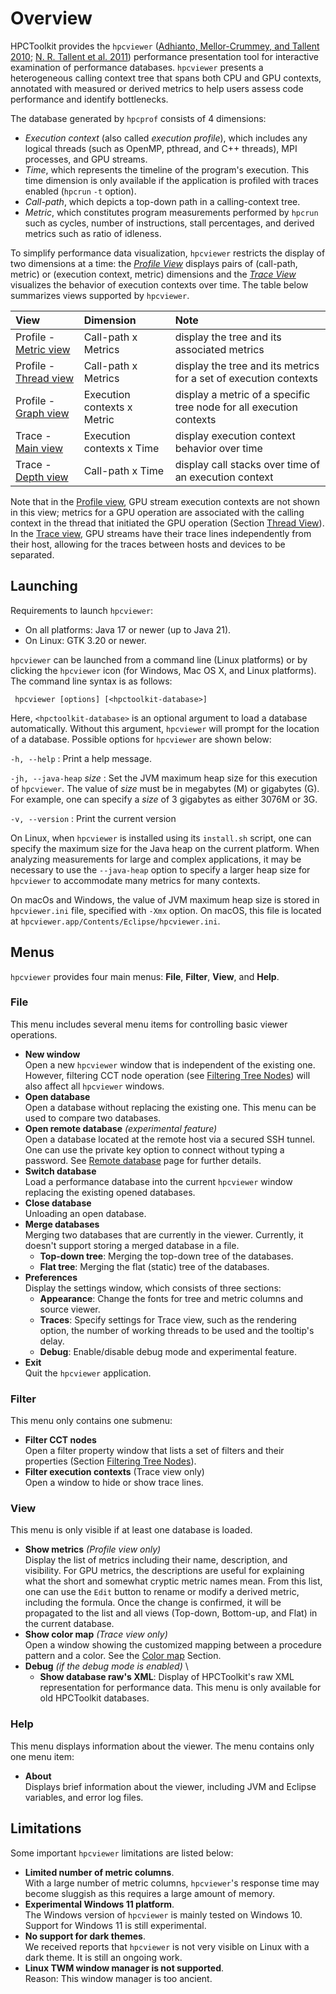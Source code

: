 <!--
SPDX-FileCopyrightText: 2002-2023 Rice University
SPDX-FileCopyrightText: 2024 Contributors to the HPCToolkit Project

SPDX-License-Identifier: CC-BY-4.0
-->
<a name="sec:overview" />

# Overview


HPCToolkit provides the `hpcviewer` ([Adhianto, Mellor-Crummey, and Tallent 2010](https://doi.org/10.1109/ICPPW.2010.35); [N. R. Tallent et al. 2011](http://doi.acm.org/10.1145/1995896.1995908)) performance presentation tool for interactive examination of performance databases.
`hpcviewer` presents a heterogeneous
calling context tree that spans both CPU and GPU contexts, annotated
with measured or derived metrics to help users assess code performance
and identify bottlenecks.

The database generated by `hpcprof` consists of 4 dimensions: 
- *Execution context* (also called *execution profile*), which includes any logical threads (such as OpenMP, pthread, and C++ threads), MPI processes, and GPU streams.
- *Time*, which represents the timeline of the program's execution. This time dimension is only available if the application is profiled with traces enabled (`hpcrun` `-t` option).
- *Call-path*, which depicts a top-down path in a calling-context tree.
- *Metric*, which constitutes program measurements performed by `hpcrun` such as cycles, number of instructions, stall percentages, and derived metrics such as ratio of idleness.

To simplify performance data visualization, `hpcviewer` restricts
the display of two dimensions at a time: the [*Profile View*](profile.html#sec:profile) displays
pairs of (call-path, metric) or (execution context,
metric) dimensions and the [*Trace View*](trace.html#sec:trace) visualizes the
behavior of execution contexts over time.
The table below summarizes views supported by `hpcviewer`.

| View                  | Dimension                    | Note                                                                |
| :-------------------- | :--------------------------- | :------------------------------------------------------------------ |
| Profile - [Metric view](profile.html#sec:pane-metric)            | Call-path x Metrics  | display the tree and its associated metrics                         |
| Profile - [Thread view](profile.html#sec:hpcviewer:thread-level) | Call-path x Metrics  | display the tree and its metrics for a set of execution contexts    |
| Profile - [Graph view](profile.html#sec:hpcviewer:plots)         | Execution contexts x Metric | display a metric of a specific tree node for all execution contexts |
| Trace - [Main view](trace.html#sec:mainview)                     | Execution contexts x Time   | display execution context behavior over time                        |
| Trace - [Depth view](trace.html#sec:depthview)    | Call-path x Time     | display call stacks over time of an execution context               |

Note that in the [Profile view](profile.html), GPU stream execution contexts are not shown in this view; metrics for a GPU operation are associated with the calling context in the thread that initiated the GPU operation (Section [Thread View](profile.html#sec:hpcviewer:thread-level)).
In the [Trace view](trace.html), GPU streams have their trace lines independently from their host, allowing for the traces between hosts and devices to be separated.

## Launching

Requirements to launch `hpcviewer`:

- On all platforms: Java 17 or newer (up to Java 21).
- On Linux: GTK 3.20 or newer.

`hpcviewer` can be launched from a command line (Linux platforms) or by clicking the `hpcviewer` icon (for Windows, Mac OS X, and Linux platforms).
The command line syntax is as follows:

```
 hpcviewer [options] [<hpctoolkit-database>]
```

Here, `<hpctoolkit-database>` is an optional argument to load a database automatically.
Without this argument, `hpcviewer` will prompt for the location of a database. Possible options for `hpcviewer` are shown below:

`-h, --help`
: Print a help message.

`-jh, --java-heap` *size*
: Set the JVM maximum heap size for this execution of `hpcviewer`. The value of *size* must be in megabytes (M) or gigabytes (G). For example, one can specify a *size* of 3 gigabytes as either 3076M or 3G.

`-v, --version`
: Print the current version

On Linux, when `hpcviewer` is installed using its `install.sh` script, one can specify the maximum size for the Java heap on the current platform. When analyzing measurements for large and complex applications, it may be necessary to use the `--java-heap` option to specify a larger heap size for `hpcviewer` to accommodate many metrics for many contexts.

On macOs and Windows, the value of JVM maximum heap size is stored in `hpcviewer.ini` file, specified with `-Xmx` option.
On macOS, this file is located at `hpcviewer.app/Contents/Eclipse/hpcviewer.ini`.


## Menus

`hpcviewer` provides four main menus: **File**, **Filter**, **View**, and **Help**.

### File

This menu includes several menu items for controlling basic viewer operations.

- **New window**\
  Open a new `hpcviewer` window that is independent of the existing one.
  However, filtering CCT node operation (see [Filtering Tree Nodes](profile.html#sec:filter)) will also affect all `hpcviewer` windows.
- **Open database**\
  Open a database without replacing the existing one. This menu can be used to compare two databases.
- **Open remote database** *(experimental feature)* \
  Open a database located at the remote host via a secured SSH tunnel. One can use the private key option to connect without typing a password.
  See [Remote database](remote.html) page for further details.
- **Switch database** \
  Load a performance database into the current `hpcviewer` window replacing the existing opened databases.
- **Close database** \
  Unloading an open database.
- **Merge databases** \
  Merging two databases that are currently in the viewer.
  Currently, it doesn't support storing a merged database in a file.
    - **Top-down tree**: Merging the top-down tree of the databases.
    - **Flat tree**: Merging the flat (static) tree of the databases.
- **Preferences** \
  Display the settings window, which consists of three sections:
    - **Appearance**: Change the fonts for tree and metric columns and source viewer.
    - **Traces**: Specify settings for Trace view, such as the rendering option, the number of working threads to be used and the tooltip's delay.
    - **Debug**: Enable/disable debug mode and experimental feature.
- **Exit** \
  Quit the `hpcviewer` application.

### Filter

This menu only contains one submenu:

- **Filter CCT nodes** \
  Open a filter property window that lists a set of filters and their properties (Section [Filtering Tree Nodes](profile.html#sec:filter)).
- **Filter execution contexts** (Trace view only) \
  Open a window to hide or show trace lines.

### View

This menu is only visible if at least one database is loaded.

- **Show metrics** *(Profile view only)* \
  Display the list of metrics including their name, description, and visibility. For GPU metrics, the descriptions are useful for explaining what the short and somewhat cryptic metric names mean.
  From this list, one can use the `Edit` button to rename or modify a derived metric, including the formula.
  Once the change is confirmed, it will be propagated to the list and all views (Top-down, Bottom-up, and Flat) in the current database.
- **Show color map** *(Trace view only)* \
  Open a window showing the customized mapping between a procedure pattern and a color. See the [Color map](trace.html#sec:color-map) Section.
- **Debug** *(if the debug mode is enabled)* \
    - **Show database raw's XML**:
    Display of HPCToolkit's raw XML representation for performance data. This menu is only available for old HPCToolkit databases.


### Help

This menu displays information about the viewer. The menu contains only one menu item:

- **About** \
  Displays brief information about the viewer, including JVM and Eclipse variables, and error log files.

## Limitations

Some important `hpcviewer` limitations are listed below:

- **Limited number of metric columns**. \
  With a large number of metric columns, `hpcviewer`'s response time may become sluggish as this requires a large amount of memory.
- **Experimental Windows 11 platform**. \
  The Windows version of `hpcviewer` is mainly tested on Windows 10. Support for Windows 11 is still experimental.
- **No support for dark themes**. \
  We received reports that `hpcviewer` is not very visible on Linux with a dark theme. It is still an ongoing work.
- **Linux TWM window manager is not supported**. \
  Reason: This window manager is too ancient.
  